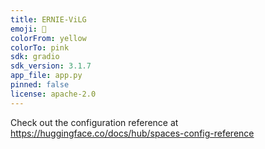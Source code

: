 ```yaml
---
title: ERNIE-ViLG
emoji: 🐼
colorFrom: yellow
colorTo: pink
sdk: gradio
sdk_version: 3.1.7
app_file: app.py
pinned: false
license: apache-2.0
---
```


Check out the configuration reference at https://huggingface.co/docs/hub/spaces-config-reference
